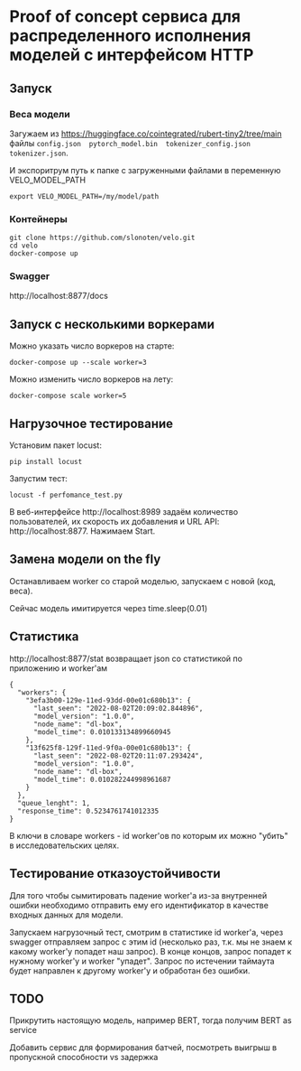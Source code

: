 # Proof of concept сервиса для распределенного исполнения моделей с интерфейсом HTTP

## Запуск

### Веса модели
Загужаем из https://huggingface.co/cointegrated/rubert-tiny2/tree/main файлы 
```config.json  pytorch_model.bin  tokenizer_config.json  tokenizer.json```.

И экспоритрум путь к папке с загруженными файлами в переменную VELO_MODEL_PATH

```
export VELO_MODEL_PATH=/my/model/path
```

### Контейнеры
```
git clone https://github.com/slonoten/velo.git
cd velo
docker-compose up
```

### Swagger

http://localhost:8877/docs


## Запуск с несколькими воркерами

Можно указать число воркеров на старте:

```
docker-compose up --scale worker=3
```

Можно изменить число воркеров на лету:

```
docker-compose scale worker=5
```

## Нагрузочное тестирование

Установим пакет locust:

```
pip install locust
```

Запустим тест: 

```
locust -f perfomance_test.py
```

В веб-интерфейсе http://localhost:8989 задаём количество пользователей, их скорость их добавления и URL API: http://localhost:8877. Нажимаем Start. 

## Замена модели on the fly

Останавливаем worker со старой моделью, запускаем с новой (код, веса).

Сейчас модель имитируется через time.sleep(0.01)

## Статистика

http://localhost:8877/stat возвращает json со статистикой по приложению и worker'ам

```
{
  "workers": {
    "3efa3b00-129e-11ed-93dd-00e01c680b13": {
      "last_seen": "2022-08-02T20:09:02.844896",
      "model_version": "1.0.0",
      "node_name": "dl-box",
      "model_time": 0.010133134899660945
    },
    "13f625f8-129f-11ed-9f0a-00e01c680b13": {
      "last_seen": "2022-08-02T20:11:07.293424",
      "model_version": "1.0.0",
      "node_name": "dl-box",
      "model_time": 0.010282244998961687
    }
  },
  "queue_lenght": 1,
  "response_time": 0.5234761741012335
}
```

В ключи в словаре workers - id worker'ов по которым их можно "убить" в исследовательских целях.

## Тестирование отказоустойчивости

Для того чтобы сымитировать падение worker'a из-за внутренней ошибки необходимо отправить ему его идентификатор в качестве входных данных для модели. 

Запускаем нагрузочный тест, смотрим в статистике id worker'a, через swagger отправляем запрос с этим id (несколько раз, т.к. мы не знаем к какому worker'у попадет наш запрос). В конце концов, запрос попадет к нужному worker'y и worker "упадет". Запрос по истечении таймаута будет направлен к другому worker'у и обработан без ошибки.


## TODO 

Прикрутить настоящую модель, например BERT, тогда получим BERT as service

Добавить сервис для формирования батчей, посмотреть выигрыш в пропускной способности vs задержка